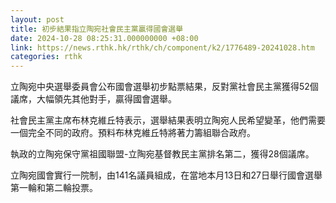 ```yaml
---
layout: post
title: 初步結果指立陶宛社會民主黨贏得國會選舉
date: 2024-10-28 08:25:31.000000000 +08:00
link: https://news.rthk.hk/rthk/ch/component/k2/1776489-20241028.htm
categories: rthk
---
```


立陶宛中央選舉委員會公布國會選舉初步點票結果，反對黨社會民主黨獲得52個議席，大幅領先其他對手，贏得國會選舉。

社會民主黨主席布林克維丘特表示，選舉結果表明立陶宛人民希望變革，他們需要一個完全不同的政府。預料布林克維丘特將著力籌組聯合政府。

執政的立陶宛保守黨祖國聯盟-立陶宛基督教民主黨排名第二，獲得28個議席。

立陶宛國會實行一院制，由141名議員組成，在當地本月13日和27日舉行國會選舉第一輪和第二輪投票。
